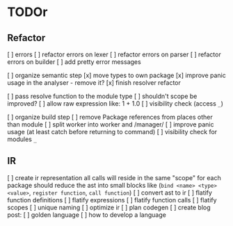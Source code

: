 # TODOr

## Refactor
[ ] errors
  [ ] refactor errors on lexer
  [ ] refactor errors on parser
  [ ] refactor errors on builder
  [ ] add pretty error messages
  
[ ] organize semantic step
  [x] move types to own package
  [x] improve panic usage in the analyser - remove it?
  [x] finish resolver refactor

  [ ] pass resolve function to the module type
  [ ] shouldn't scope be improved?
  [ ] allow raw expression like: 1 + 1.0
  [ ] visibility check (access `_`)

[ ] organize build step
  [ ] remove Package references from places other than module
  [ ] split worker into worker and /manager/
  [ ] improve panic usage (at least catch before returning to command)
  [ ] visibility check for modules `_`

## IR
[ ] create ir representation
  all calls will reside in the same "scope" for each package
  should reduce the ast into small blocks like (`bind <name> <type> <value>`, `register function`, `call function`) 
[ ] convert ast to ir
  [ ] flatify function definitions
  [ ] flatify expressions
  [ ] flatify function calls
  [ ] flatify scopes
  [ ] unique naming
[ ] optimize ir
[ ] plan codegen
[ ] create blog post:
  [ ] golden language
  [ ] how to develop a language
